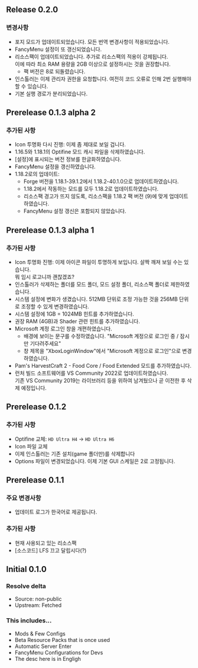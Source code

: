 ## Release 0.2.0

### 변경사항
* 포지 모드가 업데이트되었습니다. 모든 번역 변경사항이 적용되었습니다.
* FancyMenu 설정이 또 갱신되었습니다.
* 리소스팩이 업데이트되었습니다. 추가로 리소스팩의 적용이 강제됩니다.<br>이에 따라 최소 RAM 용량을 2GB 이상으로 설정하시는 것을 권장합니다.
  - 팩 버전은 8로 되돌렸습니다.
* 인스톨러는 이제 관리자 권한을 요청합니다. 여전히 코드 오류로 인해 2번 실행해야 할 수 있습니다.
* 기본 실행 경로가 분리되었습니다.

## Prerelease 0.1.3 alpha 2

### 추가된 사항
- Icon 투명화 다시 진행: 이제 좀 제대로 보일 겁니다.
- 1.16.5와 1.18.1의 Optifine 모드 캐시 파일을 삭제하였습니다.
- [설정]에 표시되는 버전 정보를 한글화하였습니다.
- FancyMenu 설정을 갱신하였습니다.
- 1.18.2로의 업데이트:
  * Forge 버전을 1.18.1-39.1.2에서 1.18.2-40.1.0으로 업데이트하였습니다.
  * 1.18.2에서 작동하는 모드를 모두 1.18.2로 업데이트하였습니다.
  * 리소스팩 경고가 뜨지 않도록, 리소스팩을 1.18.2 팩 버전 (9)에 맞게 업데이트하였습니다.
  * FancyMenu 설정 갱신은 포함되지 않았습니다.

## Prerelease 0.1.3 alpha 1

### 추가된 사항
* Icon 투명화 진행: 이제 아이콘 파일이 투명하게 보입니다. 살짝 깨져 보일 수는 있습니다.<br>뭐 임시 로고니까 괜찮겠죠?
* 인스톨러가 삭제하는 폴더를 모드 폴더, 모드 설정 폴더, 리소스팩 폴더로 제한하였습니다.
* 시스템 설정에 변화가 생겼습니다. 512MB 단위로 조정 가능한 것을 256MB 단위로 조정할 수 있게 변경하였습니다.
* 시스템 설정에 1GB = 1024MB 힌트를 추가하였습니다.
* 권장 RAM (4GB)과 Shader 관련 힌트를 추가하였습니다.
* Microsoft 계정 로그인 창을 개편하였습니다.
  - 배경에 보이는 문구를 수정하였습니다. "Microsoft 계정으로 로그인 중 / 잠시만 기다려주세요"
  - 창 제목을 "XboxLoginWindow"에서 "Microsoft 계정으로 로그인"으로 변경하였습니다.
* Pam's HarvestCraft 2 - Food Core / Food Extended 모드를 추가하였습니다.
* 런처 빌드 소프트웨어를 VS Community 2022로 업데이트하였습니다.<br>기존 VS Community 2019는 라이브러리 등을 위하여 남겨뒀으나 곧 이전한 후 삭제 예정입니다.

## Prerelease 0.1.2

### 추가된 사항
- Optifine 교체: `HD Ultra H4` -> `HD Ultra H6`
- Icon 파일 교체
- 이제 인스톨러는 기존 설치(game 폴더만)를 삭제합니다
- Options 파일이 변경되었습니다. 이제 기본 GUI 스케일은 2로 고정됩니다.

## Prerelease 0.1.1

### 주요 변경사항
* 업데이트 로그가 한국어로 제공됩니다.

### 추가된 사항
* 현재 사용되고 있는 리소스팩
* [소스코드] LFS 끄고 달립시다(?)

## Initial 0.1.0

### Resolve delta
- Source: non-public
- Upstream: Fetched

### This includes...
- Mods & Few Configs
- Beta Resource Packs that is once used
- Automatic Server Enter
- FancyMenu Configurations for Devs
- The desc here is in Engligh